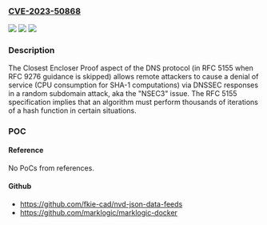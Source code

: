 ### [CVE-2023-50868](https://cve.mitre.org/cgi-bin/cvename.cgi?name=CVE-2023-50868)
![](https://img.shields.io/static/v1?label=Product&message=n%2Fa&color=blue)
![](https://img.shields.io/static/v1?label=Version&message=n%2Fa&color=blue)
![](https://img.shields.io/static/v1?label=Vulnerability&message=n%2Fa&color=brighgreen)

### Description

The Closest Encloser Proof aspect of the DNS protocol (in RFC 5155 when RFC 9276 guidance is skipped) allows remote attackers to cause a denial of service (CPU consumption for SHA-1 computations) via DNSSEC responses in a random subdomain attack, aka the "NSEC3" issue. The RFC 5155 specification implies that an algorithm must perform thousands of iterations of a hash function in certain situations.

### POC

#### Reference
No PoCs from references.

#### Github
- https://github.com/fkie-cad/nvd-json-data-feeds
- https://github.com/marklogic/marklogic-docker

